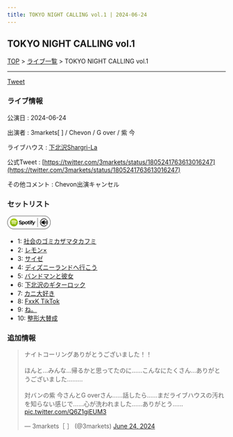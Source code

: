 ```yaml
---
title: TOKYO NIGHT CALLING vol.1 | 2024-06-24
---
```

## TOKYO NIGHT CALLING vol.1

[TOP](/setlist/) > [ライブ一覧](lives.html) > TOKYO NIGHT CALLING vol.1

___

<a href="https://twitter.com/share?ref_src=twsrc%5Etfw" data-text="3markets[ ]セットリスト > TOKYO NIGHT CALLING vol.1" class="twitter-share-button" data-via="3markets" data-hashtags="3markets" data-related="3markets" data-show-count="false">Tweet</a>

### ライブ情報

公演日
:    2024-06-24

出演者
:    3markets[ ] / Chevon / G over / 紫 今

ライブハウス
:    [下北沢Shargri-La](livehouse012.html)

公式Tweet
:    [https://twitter.com/3markets/status/1805241763613016247](https://twitter.com/3markets/status/1805241763613016247)

その他コメント
:    Chevon出演キャンセル

### セットリスト


[![play with spotify](images/spotify-icon.png)](https://open.spotify.com/playlist/7mVmoeNTaxKD17cJTWaELC)



*  1: [社会のゴミカザマタカフミ](song002.html)
*  2: [レモン×](song003.html)
*  3: [サイゼ](song004.html)
*  4: [ディズニーランドへ行こう](song095.html)
*  5: [バンドマンと彼女](song009.html)
*  6: [下北沢のギターロック](song015.html)
*  7: [カニ大好き](song079.html)
*  8: [FxxK TikTok](song082.html)
*  9: [ね。](song076.html)
*  10: [整形大賛成](song005.html)


### 追加情報



<blockquote class="twitter-tweet"><p lang="ja" dir="ltr">ナイトコーリングありがとうございました！！<br><br>ほんと…みんな…帰るかと思ってたのに……こんなにたくさん…ありがとうございました………<br><br>対バンの紫 今さんとG overさん……話したら……まだライブハウスの汚れを知らない感じで……心が洗われました……ありがとう…… <a href="https://t.co/Q6Z1giEUM3">pic.twitter.com/Q6Z1giEUM3</a></p>&mdash; 3markets［ ］ (@3markets) <a href="https://twitter.com/3markets/status/1805241763613016247?ref_src=twsrc%5Etfw">June 24, 2024</a></blockquote>
<script async src="https://platform.twitter.com/widgets.js" charset="utf-8"></script>




<script async src="https://platform.twitter.com/widgets.js" charset="utf-8"></script>